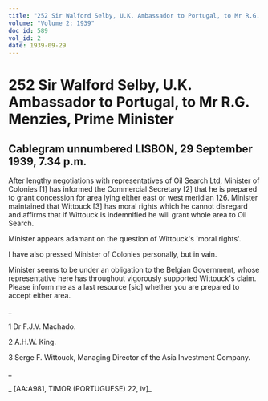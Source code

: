 ```yaml
---
title: "252 Sir Walford Selby, U.K. Ambassador to Portugal, to Mr R.G. Menzies, Prime Minister"
volume: "Volume 2: 1939"
doc_id: 589
vol_id: 2
date: 1939-09-29
---
```


# 252 Sir Walford Selby, U.K. Ambassador to Portugal, to Mr R.G. Menzies, Prime Minister

## Cablegram unnumbered LISBON, 29 September 1939, 7.34 p.m.

After lengthy negotiations with representatives of Oil Search Ltd, Minister of Colonies [1] has informed the Commercial Secretary [2] that he is prepared to grant concession for area lying either east or west meridian 126. Minister maintained that Wittouck [3] has moral rights which he cannot disregard and affirms that if Wittouck is indemnified he will grant whole area to Oil Search.

Minister appears adamant on the question of Wittouck's 'moral rights'.

I have also pressed Minister of Colonies personally, but in vain.

Minister seems to be under an obligation to the Belgian Government, whose representative here has throughout vigorously supported Wittouck's claim. Please inform me as a last resource [sic] whether you are prepared to accept either area.

_

1 Dr F.J.V. Machado.

2 A.H.W. King.

3 Serge F. Wittouck, Managing Director of the Asia Investment Company.

_

_ [AA:A981, TIMOR (PORTUGUESE) 22, iv]_
